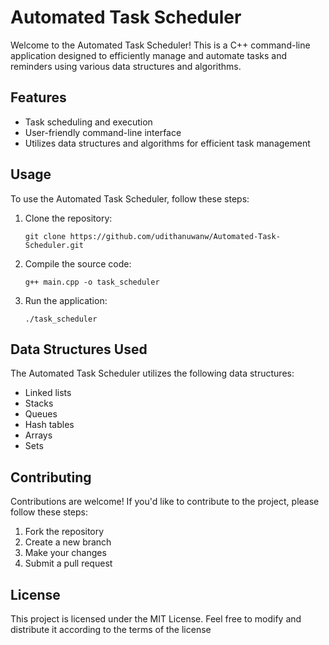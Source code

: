 
<html>

<body>

<h1>Automated Task Scheduler</h1>

<p>Welcome to the Automated Task Scheduler! This is a C++ command-line application designed to efficiently manage and automate tasks and reminders using various data structures and algorithms.</p>

<h2>Features</h2>
<ul>
    <li>Task scheduling and execution</li>
    <li>User-friendly command-line interface</li>
    <li>Utilizes data structures and algorithms for efficient task management</li>
</ul>

<h2>Usage</h2>
<p>To use the Automated Task Scheduler, follow these steps:</p>
<ol>
    <li>Clone the repository:</li>
    <pre><code>git clone https://github.com/udithanuwanw/Automated-Task-Scheduler.git</code></pre>
    <li>Compile the source code:</li>
    <pre><code>g++ main.cpp -o task_scheduler</code></pre>
    <li>Run the application:</li>
    <pre><code>./task_scheduler</code></pre>
</ol>

<h2>Data Structures Used</h2>
<p>The Automated Task Scheduler utilizes the following data structures:</p>
<ul>
    <li>Linked lists</li>
    <li>Stacks</li>
    <li>Queues</li>
    <li>Hash tables</li>
    <li>Arrays</li>
    <li>Sets</li>
</ul>

<h2>Contributing</h2>
<p>Contributions are welcome! If you'd like to contribute to the project, please follow these steps:</p>
<ol>
    <li>Fork the repository</li>
    <li>Create a new branch</li>
    <li>Make your changes</li>
    <li>Submit a pull request</li>
</ol>

<h2>License</h2>
<p>This project is licensed under the MIT License. Feel free to modify and distribute it according to the terms of the license</p>

</body>
</html>
